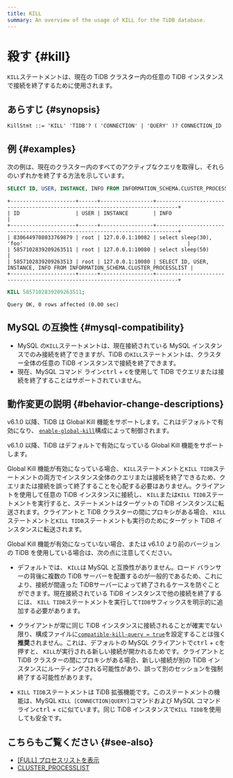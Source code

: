```yaml
---
title: KILL
summary: An overview of the usage of KILL for the TiDB database.
---
```


# 殺す {#kill}

`KILL`ステートメントは、現在の TiDB クラスター内の任意の TiDB インスタンスで接続を終了するために使用されます。

## あらすじ {#synopsis}

```ebnf+diagram
KillStmt ::= 'KILL' 'TIDB'? ( 'CONNECTION' | 'QUERY' )? CONNECTION_ID
```

## 例 {#examples}

次の例は、現在のクラスター内のすべてのアクティブなクエリを取得し、それらのいずれかを終了する方法を示しています。


```sql
SELECT ID, USER, INSTANCE, INFO FROM INFORMATION_SCHEMA.CLUSTER_PROCESSLIST;
```

```
+---------------------+------+-----------------+-----------------------------------------------------------------------------+
| ID                  | USER | INSTANCE        | INFO                                                                        |
+---------------------+------+-----------------+-----------------------------------------------------------------------------+
| 8306449708033769879 | root | 127.0.0.1:10082 | select sleep(30), 'foo'                                                     |
| 5857102839209263511 | root | 127.0.0.1:10080 | select sleep(50)                                                            |
| 5857102839209263513 | root | 127.0.0.1:10080 | SELECT ID, USER, INSTANCE, INFO FROM INFORMATION_SCHEMA.CLUSTER_PROCESSLIST |
+---------------------+------+-----------------+-----------------------------------------------------------------------------+
```


```sql
KILL 5857102839209263511;
```

```
Query OK, 0 rows affected (0.00 sec)
```

## MySQL の互換性 {#mysql-compatibility}

-   MySQL の`KILL`ステートメントは、現在接続されている MySQL インスタンスでのみ接続を終了できますが、TiDB の`KILL`ステートメントは、クラスター全体の任意の TiDB インスタンスで接続を終了できます。
-   現在、MySQL コマンド ライン<kbd>ctrl</kbd> + <kbd>c</kbd>を使用して TiDB でクエリまたは接続を終了することはサポートされていません。

## 動作変更の説明 {#behavior-change-descriptions}

<CustomContent platform="tidb">

v6.1.0 以降、TiDB は Global Kill 機能をサポートします。これはデフォルトで有効になり、 [`enable-global-kill`](/tidb-configuration-file.md#enable-global-kill-new-in-v610)構成によって制御されます。

</CustomContent>

<CustomContent platform="tidb-cloud">

v6.1.0 以降、TiDB はデフォルトで有効になっている Global Kill 機能をサポートします。

</CustomContent>

Global Kill 機能が有効になっている場合、 `KILL`ステートメントと`KILL TIDB`ステートメントの両方でインスタンス全体のクエリまたは接続を終了できるため、クエリまたは接続を誤って終了することを心配する必要はありません。クライアントを使用して任意の TiDB インスタンスに接続し、 `KILL`または`KILL TIDB`ステートメントを実行すると、ステートメントはターゲットの TiDB インスタンスに転送されます。クライアントと TiDB クラスターの間にプロキシがある場合、 `KILL`ステートメントと`KILL TIDB`ステートメントも実行のためにターゲット TiDB インスタンスに転送されます。

Global Kill 機能が有効になっていない場合、または v6.1.0 より前のバージョンの TiDB を使用している場合は、次の点に注意してください。

-   デフォルトでは、 `KILL`は MySQL と互換性がありません。ロード バランサーの背後に複数の TiDB サーバーを配置するのが一般的であるため、これにより、接続が間違った TiDBサーバーによって終了されるケースを防ぐことができます。現在接続されている TiDB インスタンスで他の接続を終了するには、 `KILL TIDB`ステートメントを実行して`TIDB`サフィックスを明示的に追加する必要があります。

<CustomContent platform="tidb">

-   クライアントが常に同じ TiDB インスタンスに接続されることが確実でない限り、構成ファイルに[`compatible-kill-query = true`](/tidb-configuration-file.md#compatible-kill-query)を設定することは強く**推奨**されません。これは、デフォルトの MySQL クライアントで<kbd>ctrl</kbd> + <kbd>c</kbd>を押すと、 `KILL`が実行される新しい接続が開かれるためです。クライアントと TiDB クラスターの間にプロキシがある場合、新しい接続が別の TiDB インスタンスにルーティングされる可能性があり、誤って別のセッションを強制終了する可能性があります。

</CustomContent>

-   `KILL TIDB`ステートメントは TiDB 拡張機能です。このステートメントの機能は、MySQL `KILL [CONNECTION|QUERY]`コマンドおよび MySQL コマンド ライン<kbd>ctrl</kbd> + <kbd>c</kbd>に似ています。同じ TiDB インスタンスで`KILL TIDB`を使用しても安全です。

## こちらもご覧ください {#see-also}

-   [[FULL] プロセスリストを表示](/sql-statements/sql-statement-show-processlist.md)
-   [CLUSTER_PROCESSLIST](/information-schema/information-schema-processlist.md#cluster_processlist)
